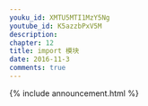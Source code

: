 ```yaml
---
youku_id: XMTU5MTI1MzY5Ng
youtube_id: K5azzbPxV5M
description: 
chapter: 12
title: import 模块
date: 2016-11-3
comments: true
---
```



{% include announcement.html %}
